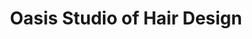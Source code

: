 ---
title: "Oasis Studio of Hair Design"
url: /lancaster/oasis-studio-of-hair-design/
shop: hairdresser
---